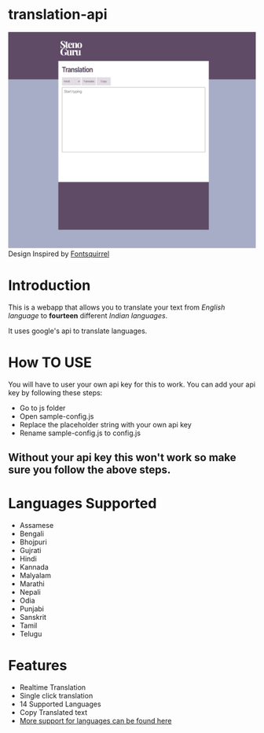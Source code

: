 # translation-api
![Screenshot of the webpage](./imgs/screenshot.png)
Design Inspired by [Fontsquirrel](https://www.fontsquirrel.com/)

# Introduction
This is a webapp that allows you to translate your text from *English language* to **fourteen** different *Indian languages*.

It uses google's api to translate languages.

# How TO USE
You will have to user your own api key for this to work.
You can add your api key by following these steps:
- Go to js folder
- Open sample-config.js
- Replace the placeholder string with your own api key
- Rename sample-config.js to config.js

## Without your api key this won't work so make sure you follow the above steps.

# Languages Supported
- Assamese
- Bengali
- Bhojpuri
- Gujrati
- Hindi
- Kannada
- Malyalam
- Marathi
- Nepali
- Odia
- Punjabi
- Sanskrit
- Tamil
- Telugu

# Features
- Realtime Translation
- Single click translation
- 14 Supported Languages
- Copy Translated text
- [More support for languages can be found here](https://stenoguru.com/typing/)
